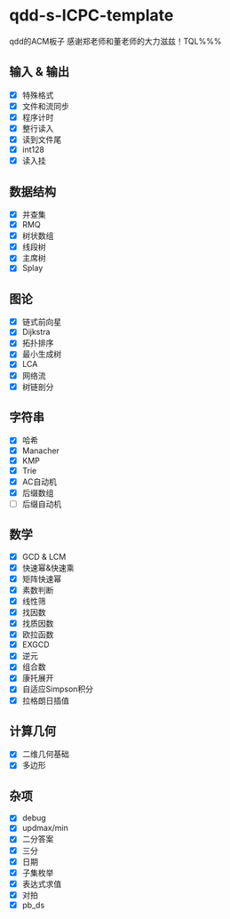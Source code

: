 # qdd-s-ICPC-template

qdd的ACM板子
感谢郑老师和董老师的大力滋兹！TQL%%%

## 输入 & 输出

+ [x] 特殊格式
+ [x] 文件和流同步
+ [x] 程序计时
+ [x] 整行读入
+ [x] 读到文件尾
+ [x] int128
+ [x] 读入挂

## 数据结构

+ [x] 并查集
+ [x] RMQ
+ [x] 树状数组
+ [x] 线段树
+ [x] 主席树
+ [x] Splay

## 图论

+ [x] 链式前向星
+ [x] Dijkstra
+ [x] 拓扑排序
+ [x] 最小生成树
+ [x] LCA
+ [x] 网络流
+ [x] 树链剖分

## 字符串

+ [x] 哈希
+ [x] Manacher
+ [x] KMP
+ [x] Trie
+ [x] AC自动机
+ [x] 后缀数组
+ [ ] 后缀自动机

## 数学

+ [x] GCD & LCM
+ [x] 快速幂&快速乘
+ [x] 矩阵快速幂
+ [x] 素数判断
+ [x] 线性筛
+ [x] 找因数
+ [x] 找质因数
+ [x] 欧拉函数
+ [x] EXGCD
+ [x] 逆元
+ [x] 组合数
+ [x] 康托展开
+ [x] 自适应Simpson积分
+ [x] 拉格朗日插值

## 计算几何

+ [x] 二维几何基础
+ [x] 多边形

## 杂项

+ [x] debug
+ [x] updmax/min
+ [x] 二分答案
+ [x] 三分
+ [x] 日期
+ [x] 子集枚举
+ [x] 表达式求值
+ [x] 对拍
+ [x] pb_ds
